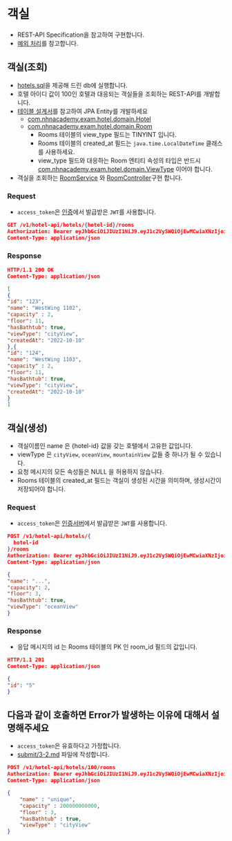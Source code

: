 # 객실

* REST-API Specification을 참고하여 구현합니다.
* [예외 처리](3-3.%EC%98%88%EC%99%B8%EC%B2%98%EB%A6%AC.md)를 참고합니다.

## 객실(조회)

* [hotels.sql](..%2Fhotels.sql)을 제공해 드린 db에 실행합니다.
* 호텔 아이디 값이 100인 호텔과 대응되는 객실들을 조회하는 REST-API를 개발합니다.
* [테이블 설계서](2.%EB%8D%B0%EC%9D%B4%ED%84%B0%EB%B2%A0%EC%9D%B4%EC%8A%A4%20%EC%84%A4%EA%B3%84.md)를 참고하여 JPA Entity를 개발하세요
    * [com.nhnacademy.exam.hotel.domain.Hotel](../../src/main/java/com/nhnacademy/exam/hotel/domain/Hotel.java)
    * [com.nhnacademy.exam.hotel.domain.Room](../../src/main/java/com/nhnacademy/exam/hotel/domain/Room.java)
        * Rooms 테이블의 view_type 필드는 TINYINT 입니다.
        * Rooms 테이블의 created_at 필드는 `java.time.LocalDateTime` 클래스를 사용하세요.
        * view_type 필드와 대응하는 Room 엔티티 속성의 타입은
          반드시 [com.nhnacademy.exam.hotel.domain.ViewType](../../src/main/java/com/nhnacademy/exam/hotel/domain/ViewType.java)
          이어야 합니다.
* 객실을 조회하는 [RoomService](..%2F..%2Fsrc%2Fmain%2Fjava%2Fcom%2Fnhnacademy%2Fexam%2Fhotel%2Fservice%2FRoomService.java)
  와 [RoomController](..%2F..%2Fsrc%2Fmain%2Fjava%2Fcom%2Fnhnacademy%2Fexam%2Fhotel%2Fcontroller%2FRoomController.java)구현
  합니다.

### Request

* `access_token`은 [인증](./3-0.인증.md)에서 발급받은 `JWT`를 사용합니다.

~~~ json
GET /v1/hotel-api/hotels/{hotel-id}/rooms
Authorization: Bearer eyJhbGciOiJIUzI1NiJ9.eyJ1c2VySWQiOjEwMCwiaXNzIjoibmhuLWFjYWRlbXktbWFyY28iLCJpYXQiOjE3MTA1MTIyMDgsImV4cCI6MTc5NjkxMjIwOH0.-sx5W47k7xEI24iTPSSFUzxOH8LNLzboDjmJlqykPkE
Content-Type: application/json
~~~

### Response

~~~json
HTTP/1.1 200 OK
Content-Type: application/json

[
{
"id": "123",
"name": "WestWing 1102",
"capacity" : 2,
"floor": 11,
"hasBathtub": true,
"viewType": "cityView",
"createdAt": "2022-10-10"
},{
"id": "124",
"name": "WestWing 1103",
"capacity" : 2,
"floor": 11,
"hasBathtub": true,
"viewType": "cityView",
"createdAt": "2022-10-10"
}
]
~~~

## 객실(생성)

* 객실이름인 name 은 {hotel-id} 값을 갖는 호텔에서 고유한 값입니다.
* viewType 은 `cityView`, `oceanView`, `mountainView` 값들 중 하나가 될 수 있습니다.
* 요청 메시지의 모든 속성들은 NULL 을 허용하지 않습니다.
* Rooms 테이블의 created_at 필드는 객실이 생성된 시간을 의미하며, 생성시간이 저장되어야 합니다.

### Request

* `access_token`은 [인증서버](./3-0.인증.md)에서 발급받은 `JWT`를 사용합니다.

~~~json
POST /v1/hotel-api/hotels/{
  hotel-id
}/rooms
Authorization: Bearer eyJhbGciOiJIUzI1NiJ9.eyJ1c2VySWQiOjEwMCwiaXNzIjoibmhuLWFjYWRlbXktbWFyY28iLCJpYXQiOjE3MTA1MTIyMDgsImV4cCI6MTc5NjkxMjIwOH0.-sx5W47k7xEI24iTPSSFUzxOH8LNLzboDjmJlqykPkE
Content-Type: application/json

{
"name": "...",
"capacity": 2,
"floor": 3,
"hasBathtub": true,
"viewType": "oceanView"
}
~~~

### Response

* 응답 메시지의 id 는 Rooms 테이블의 PK 인 room_id 필드의 값입니다.

~~~json
HTTP/1.1 201
Content-Type: application/json

{
"id": "5"
}
~~~

## 다음과 같이 호출하면 Error가 발생하는 이유에 대해서 설명해주세요

* `access_token`은 유효하다고 가정합니다.
* [submit/3-2.md](./../../submit/3-2.md) 파일에 작성합니다.

~~~ json
POST /v1/hotel-api/hotels/100/rooms
Authorization: Bearer eyJhbGciOiJIUzI1NiJ9.eyJ1c2VySWQiOjEwMCwiaXNzIjoibmhuLWFjYWRlbXktbWFyY28iLCJpYXQiOjE3MTA1MTIyMDgsImV4cCI6MTc5NjkxMjIwOH0.-sx5W47k7xEI24iTPSSFUzxOH8LNLzboDjmJlqykPkE
Content-Type: application/json

{
    "name" : "unique",
    "capacity" : 200000000000,
    "floor" : 3,
    "hasBathtub" : true,
    "viewType" : "cityView"
}
~~~
